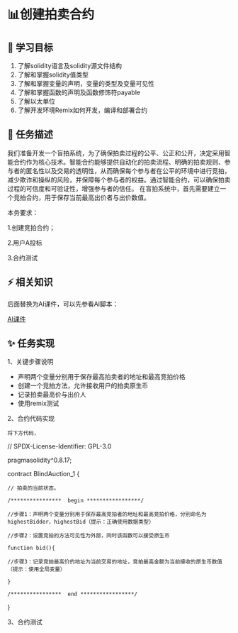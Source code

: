 # 📊创建拍卖合约

## **🚧 学习目标**

1. 了解solidity语言及solidity源文件结构
2. 了解和掌握solidity值类型
3. 了解和掌握变量的声明，变量的类型及变量可见性
4. 了解和掌握函数的声明及函数修饰符payable
5. 了解以太单位
6. 了解开发环境Remix如何开发，编译和部署合约

## **💚 任务描述**

我们准备开发一个盲拍系统，为了确保拍卖过程的公平、公正和公开，决定采用智能合约作为核心技术。智能合约能够提供自动化的拍卖流程、明确的拍卖规则、参与者的匿名性以及交易的透明性，从而确保每个参与者在公平的环境中进行竞拍，减少欺诈和操纵的风险，并保障每个参与者的权益。通过智能合约，可以确保拍卖过程的可信度和可验证性，增强参与者的信任。
 在盲拍系统中，首先需要建立一个竞拍合约，用于保存当前最高出价者与出价数值。

本务要求：

1.创建竞拍合约；

2.用户A投标

3.合约测试

## **⚡ 相关知识**

 后面替换为AI课件，可以先参看AI脚本：

<a href="https://docs.qq.com/sheet/DUUhnakNjSkZWWkt0?tab=ji2ydj" target="_blank">AI课件</a>

## **✨ 任务实现**

1、关键步骤说明

* 声明两个变量分别用于保存最高拍卖者的地址和最高竞拍价格
* 创建一个竞拍方法，允许接收用户的拍卖原生币
* 记录拍卖最高价与出价人
* 使用remix测试

2、合约代码实现

    将下方代码，

// SPDX-License-Identifier: GPL-3.0

pragmasolidity^0.8.17;

contract BlindAuction_1 {

    // 拍卖的当前状态。

    /****************  begin *****************/

    //步骤1：声明两个变量分别用于保存最高竞拍者的地址和最高竞拍价格，分别命名为highestBidder，highestBid（提示：正确使用数据类型）

    //步骤2：设置竞拍的方法可见性为外部，同时该函数可以接受原生币

    function bid(){

    //步骤3：记录竞拍最高价的地址为当前交易的地址，竞拍最高金额为当前接收的原生币数值（提示：使用全局变量）

    }

    /****************  end *****************/

}

3、合约测试
